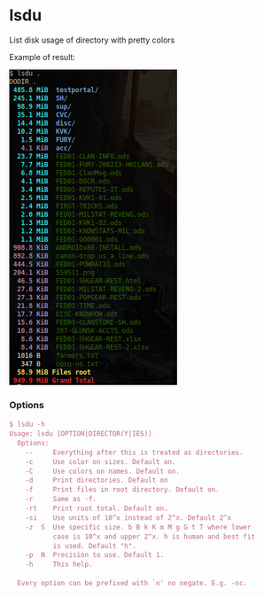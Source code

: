 # lsdu

List disk usage of directory with pretty colors

Example of result:

<img alt="lsdu example screenshot" src="https://raw.githubusercontent.com/Termplexed/lsdu/lsdu-sample-image/lsdu.png" />

### Options

```tex
$ lsdu -h
Usage: lsdu [OPTION|DIRECTOR(Y|IES)]
  Options:
    --     Everything after this is treated as directories.
    -c     Use color on sizes. Default on.
    -C     Use colors on names. Default on.
    -d     Print directories. Default on
    -f     Print files in root directory. Default on.
    -r     Same as -f.
    -rt    Print root total. Default on.
    -si    Use units of 10^x instead of 2^x. Default 2^x
    -z  S  Use specific size. b B k K m M g G t T where lower
           case is 10^x and upper 2^x. h is human and best fit
           is used. Default "h".
    -p  N  Precision to use. Default 1.
    -h     This help.

  Every option can be prefixed with `n' no negate. E.g. -nc.
```
